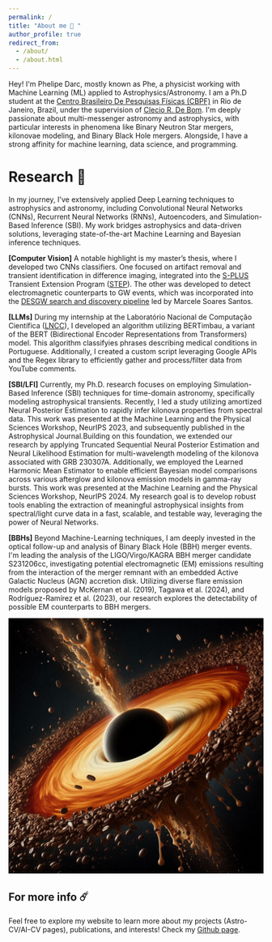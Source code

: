 ```yaml
---
permalink: /
title: "About me 🌠 "
author_profile: true
redirect_from: 
  - /about/
  - /about.html
---
```


Hey! I'm Phelipe Darc, mostly known as Phe, a physicist working with Machine Learning (ML) applied to Astrophysics/Astronomy. I am a Ph.D student at the [Centro Brasileiro De Pesquisas Físicas (CBPF)](https://www.gov.br/cbpf/pt-br/o-cbpf/biografia) in Rio de Janeiro, Brazil, under the supervision of [Clecio R. De Bom](https://www.researchgate.net/profile/Clecio-Bom). I'm deeply passionate about multi-messenger astronomy and astrophysics, with particular interests in phenomena like Binary Neutron Star mergers, kilonovae modeling, and Binary Black Hole mergers. Alongside, I have a strong affinity for machine learning, data science, and programming.


Research 🌌
======

In my journey, I've extensively applied Deep Learning techniques to astrophysics and astronomy, including Convolutional Neural Networks (CNNs), Recurrent Neural Networks (RNNs), Autoencoders, and Simulation-Based Inference (SBI). My work bridges astrophysics and data-driven solutions, leveraging state-of-the-art Machine Learning and Bayesian inference techniques. 


**[Computer Vision]** A notable highlight is my master’s thesis, where I developed two CNNs classifiers. One focused on artifact removal and transient identification in difference imaging, integrated into the [S-PLUS](https://www.splus.iag.usp.br/) Transient Extension Program ([STEP](https://arxiv.org/abs/2312.15057)). The other was developed to detect electromagnetic counterparts to GW events, which was incorporated into the [DESGW search and discovery pipeline](https://www.sciencedirect.com/science/article/pii/S2213133720300792) led by Marcele Soares Santos. 

**[LLMs]** During my internship at the Laboratório Nacional de Computação Científica ([LNCC](https://www.gov.br/lncc/pt-br/acesso-a-informacao/institucional/o-lncc-1)), I developed an algorithm utilizing BERTimbau, a variant of the BERT (Bidirectional Encoder Representations from Transformers) model. This algorithm classifyies phrases describing medical conditions in Portuguese. Additionally, I created a custom script leveraging Google APIs and the Regex library to efficiently gather and process/filter data from YouTube comments.

**[SBI/LFI]** Currently, my Ph.D. research focuses on employing Simulation-Based Inference (SBI) techniques for time-domain astronomy, specifically modeling astrophysical transients. Recently, I led a study utilizing amortized Neural Posterior Estimation to rapidly infer kilonova properties from spectral data. This work was presented at the Machine Learning and the Physical Sciences Workshop, NeurIPS 2023, and subsequently published in the Astrophysical Journal.Building on this foundation, we extended our research by applying Truncated Sequential Neural Posterior Estimation and Neural Likelihood Estimation for multi-wavelength modeling of the kilonova associated with GRB 230307A. Additionally, we employed the Learned Harmonic Mean Estimator to enable efficient Bayesian model comparisons across various afterglow and kilonova emission models in gamma-ray bursts. This work was presented at the Machine Learning and the Physical Sciences Workshop, NeurIPS 2024. My research goal is to develop robust tools enabling the extraction of meaningful astrophysical insights from spectral/light curve data in a fast, scalable, and testable way, leveraging the power of Neural Networks.

**[BBHs]** Beyond Machine-Learning techniques, I am deeply invested in the optical follow-up and analysis of Binary Black Hole (BBH) merger events. I'm leading the analysis of the LIGO/Virgo/KAGRA BBH merger candidate S231206cc, investigating potential electromagnetic (EM) emissions resulting from the interaction of the merger remnant with an embedded Active Galactic Nucleus (AGN) accretion disk. Utilizing diverse flare emission models proposed by McKernan et al. (2019), Tagawa et al. (2024), and Rodríguez-Ramírez et al. (2023), our research explores the detectability of possible EM counterparts to BBH mergers. 


![Random image genereted by AI](/images/sala1.jpeg)

For more info ☄️
-----
Feel free to explore my website to learn more about my projects (Astro-CV/AI-CV pages), publications, and interests! 
Check my [Github page](https://github.com/phelipedarc).
